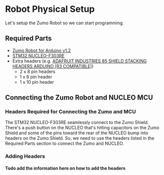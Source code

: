 # Robot Physical Setup

Let's setup the Zumo Robot so we can start programming.

## Required Parts

 * [Zumo Robot for Arduino v1.2](https://www.pololu.com/product/2510)
 * [STM32 NUCLEO-F303RE](https://www.st.com/en/evaluation-tools/nucleo-f303re.html)
 * Extra headers (e.g. [ADAFRUIT INDUSTRIES 85 SHIELD STACKING HEADERS ARDUINO (R3 COMPATIBLE)](https://www.amazon.com/ADAFRUIT-INDUSTRIES-85-STACKING-COMPATIBLE/dp/B00LB76EVU/ref=sr_1_15?ie=UTF8&qid=1541907723&sr=8-15))
     * 2 x 8 pin headers
     * 1 x 6 pin header
     * 1 x 10 pin header

## Connecting the Zumo Robot and NUCLEO MCU

### Headers Required for Connecting the Zumo and MCU

The STM32 NUCLEO-F303RE seamlessly connect to the Zumo Shield. There's a push button on the
NUCLEO that's hitting capacitors on the Zumo Shield and some of the pins toward the rear of
the NUCLEO bump into headers on the Zumo Shield. So, we need to use the headers listed in
the Required Parts section to connect the Zumo and NUCLEO.

### Adding Headers

#### Todo add the information here on how to add the headers